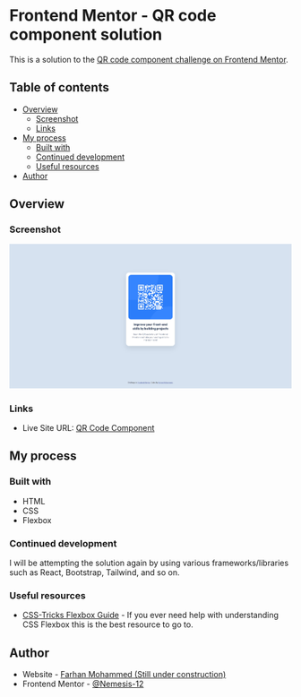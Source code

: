 # Frontend Mentor - QR code component solution

This is a solution to the [QR code component challenge on Frontend Mentor](https://www.frontendmentor.io/challenges/qr-code-component-iux_sIO_H).

## Table of contents

- [Overview](#overview)
  - [Screenshot](#screenshot)
  - [Links](#links)
- [My process](#my-process)
  - [Built with](#built-with)
  - [Continued development](#continued-development)
  - [Useful resources](#useful-resources)
- [Author](#author)

## Overview

### Screenshot

![](./screenshot.jpg)

### Links

- Live Site URL: [QR Code Component](nemesis-12.github.io/qr-code-component/)

## My process

### Built with

- HTML
- CSS
- Flexbox

### Continued development

I will be attempting the solution again by using various frameworks/libraries such as React, Bootstrap, Tailwind, and so on.

### Useful resources

- [CSS-Tricks Flexbox Guide](https://css-tricks.com/snippets/css/a-guide-to-flexbox/) - If you ever need help with understanding CSS Flexbox this is the best resource to go to.

## Author

- Website - [Farhan Mohammed (Still under construction)](https://famohammed.vercel.app)
- Frontend Mentor - [@Nemesis-12](https://www.frontendmentor.io/profile/yourusername)
